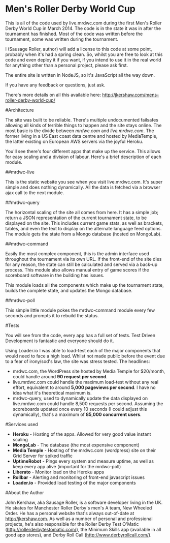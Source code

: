 Men's Roller Derby World Cup
=====

This is all of the code used by live.mrdwc.com during the first Men's Roller Derby World Cup in March 2014. The code is in the state it was in after the tournament has finished. Most of the code was written before the tournament, some was written during the tournament.

I (Sausage Roller, author) will add a license to this code at some point, probably when it's had a spring clean. So, whilst you are free to look at this code and even deploy it if you want,  if you intend to use it in the real world for anything other than a personal project, please ask first.

The entire site is written in NodeJS, so it's JavaScript all the way down.

If you have any feedback or questions, just ask.

There's more details on all this available here: http://jkershaw.com/mens-roller-derby-world-cup/

#Architecture

The site was built to be reliable. There's multiple undocumented failsafes allowing all kinds of terrible things to happen and the site stays online. The most basic is the divide between _mrdwc.com_ and _live.mrdwc.com_. The former living in a US East coast data centre and hosted by MediaTemple, the latter existing on European AWS servers via the joyful Heroku.

You'll see there's four different apps that make up the service. This allows for easy scaling and a division of labour. Here's a brief description of each module.

##mrdwc-live

This is the static website you see when you visit live.mrdwc.com. It's super simple and does nothing dynamically. All the data is fetched via a browser ajax call to the next module.

##mrdwc-query

The horizontal scaling of the site all comes from here. It has a simple job; return a JSON representation of the current tournament state, to be displayed on the site. This includes current game stats, as well as brackets, tables, and even the text to display on the alternate language feed options. The module gets the state from a Mongo database (hosted on MongoLab).

##mrdwc-command

Easily the most complex component, this is the admin interface used throughout the tournament via its own URL. If the front-end of the site dies for any reason, the state can still be calculated and served via a back-up process. This module also allows manual entry of game scores if the scoreboard software in the building has issues.

This module loads all the components which make up the tournament state, builds the complete state, and updates the Mongo database.

##mrdwc-poll 

This simple little module pokes the mrdwc-command module every few seconds and prompts it to rebuild the status.

#Tests

You will see from the code, every app has a full set of tests. Test Driven Development is fantastic and everyone should do it.

Using Loader.io I was able to load-test each of the major components that would need to face a high load. Whilst not made public before the event due to a fear of irony/sod's law, the site was stress tested. The headlines:

* mrdwc.com, the WordPress site hosted by Media Temple for $20/month, could handle around **90 request per second**.
* live.mrdwc.com could handle the maximum load-test without any real effort, equivalent to around **5,000 pageviews per second**. I have no idea what it's theoretical maximum is.
* mrdwc-query, used to dynamically update the data displayed on live.mrdwc.com could handle 8,500 requests per second. Assuming the scoreboards updated once every 10 seconds (I could adjust this dynamically), that's a maximum of **85,000 concurrent users**.

#Services used

* **Heroku** - Hosting of the apps. Allowed for very good value instant scaling
* **MongoLab** - The database (the most expensive component)
* **Media Temple** - Hosting of the mrdwc.com (wordpress) site on their Grid Server for spiked traffic
* **UptimeRobot** - Pings every system and measure uptime, as well as keep every app alive (important for the mrdwc-poll)
* **Liberato** - Monitor load on the Heroku apps
* **Rollbar** - Alerting and monitoring of front-end javascript issues
* **Loader.io** - Provided load testing of the major components

#About the Author

John Kershaw, aka Sausage Roller, is a software developer living in the UK. He skates for Manchester Roller Derby's men's A team, New Wheeled Order. He has a personal website that's always out-of-date at http://jkershaw.com. As well as a number of personal and professional projects, he's also responsible for the Roller Derby Test O'Matic (http://rollerderbytestomatic.com/), the Minimum Skills app (available in all good app stores), and Derby Roll Call (http://www.derbyrollcall.com/). 
